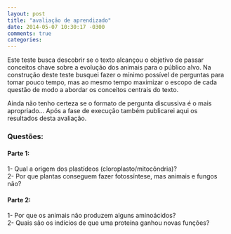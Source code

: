 ```yaml
---
layout: post
title: "avaliação de aprendizado"
date: 2014-05-07 10:30:17 -0300
comments: true
categories: 
---
```


Este teste busca descobrir se o texto alcançou o objetivo de passar conceitos chave sobre a evolução dos animais para o público alvo. <!-- more -->
Na construção deste teste busquei fazer o mínimo possível de perguntas para tomar pouco tempo, mas ao mesmo tempo maximizar o escopo de cada questão de modo a abordar os conceitos centrais do texto.   

Ainda não tenho certeza se o formato de pergunta discussiva é o mais apropriado...
Após a fase de execução também publicarei aqui os resultados desta avaliação.  

<h3>Questões:</h3>  

<h4>Parte 1:</h4>

1- Qual a origem dos plastídeos (cloroplasto/mitocôndria)?  
2- Por que plantas conseguem fazer fotossíntese, mas animais e fungos não?  

<h4>Parte 2:</h4>

1- Por que os animais não produzem alguns aminoácidos?  
2- Quais são os indícios de que uma proteína ganhou novas funções?  
